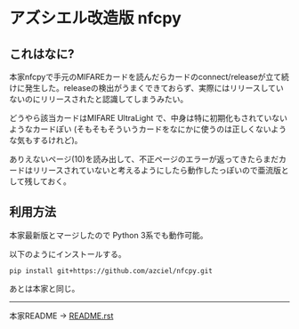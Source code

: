 # アズシエル改造版 nfcpy

## これはなに?

本家nfcpyで手元のMIFAREカードを読んだらカードのconnect/releaseが立て続けに発生した。releaseの検出がうまくできておらず、実際にはリリースしていないのにリリースされたと認識してしまうみたい。

どうやら該当カードはMIFARE UltraLight で、中身は特に初期化もされていないようなカードぽい (そもそもそういうカードをなにかに使うのは正しくないような気もするけれど)。

ありえないページ(10)を読み出して、不正ページのエラーが返ってきたらまだカードはリリースされていないと考えるようにしたら動作したっぽいので亜流版として残しておく。

## 利用方法

本家最新版とマージしたので Python 3系でも動作可能。

以下のようにインストールする。

```
pip install git+https://github.com/azciel/nfcpy.git
```

あとは本家と同じ。

---

本家README -> [README.rst](README.rst)
